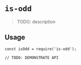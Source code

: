 # `is-odd`

> TODO: description

## Usage

```
const isOdd = require('is-odd');

// TODO: DEMONSTRATE API
```
